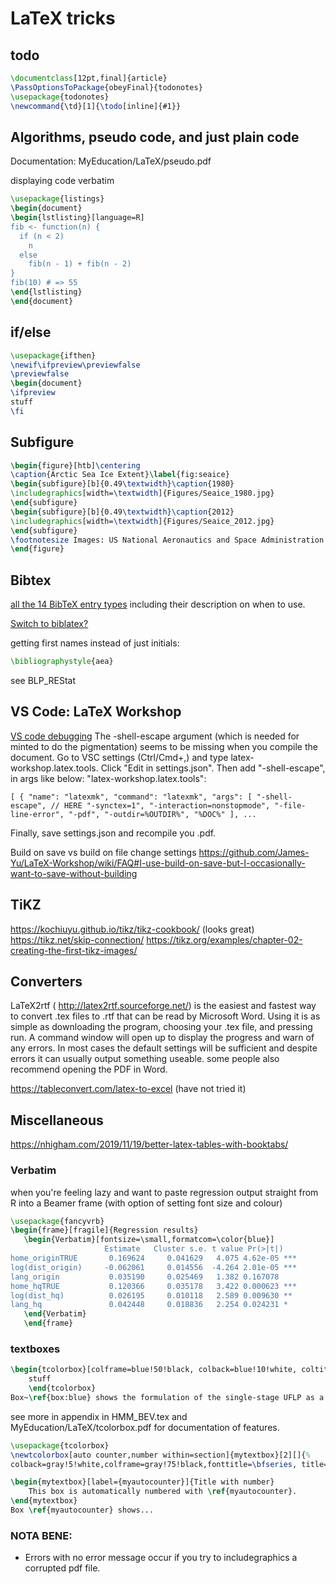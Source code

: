 
# LaTeX tricks
## todo
```latex
\documentclass[12pt,final]{article}
\PassOptionsToPackage{obeyFinal}{todonotes}
\usepackage{todonotes}
\newcommand{\td}[1]{\todo[inline]{#1}}
```

## Algorithms, pseudo code, and just plain code
Documentation:  MyEducation/LaTeX/pseudo.pdf 

displaying code verbatim
```latex
\usepackage{listings}
\begin{document}
\begin{lstlisting}[language=R]
fib <- function(n) {
  if (n < 2)
    n
  else
    fib(n - 1) + fib(n - 2)
}
fib(10) # => 55
\end{lstlisting}
\end{document}
```

## if/else
```latex
\usepackage{ifthen}
\newif\ifpreview\previewfalse
\previewfalse
\begin{document}
\ifpreview
stuff
\fi
```

## Subfigure
```latex
\begin{figure}[htb]\centering
\caption{Arctic Sea Ice Extent}\label{fig:seaice}
\begin{subfigure}[b]{0.49\textwidth}\caption{1980}
\includegraphics[width=\textwidth]{Figures/Seaice_1980.jpg}
\end{subfigure}
\begin{subfigure}[b]{0.49\textwidth}\caption{2012}
\includegraphics[width=\textwidth]{Figures/Seaice_2012.jpg}
\end{subfigure}
\footnotesize Images: US National Aeronautics and Space Administration
\end{figure}
```

## Bibtex
[all the 14 BibTeX entry types](https://www.bibtex.com/e/entry-types/)
 including their description on when to use.

[Switch to biblatex?](https://tex.stackexchange.com/questions/5091/what-to-do-to-switch-to-biblatex)

getting first names instead of just initials: 
```latex
\bibliographystyle{aea}
```
see BLP_REStat

## VS Code: LaTeX Workshop
[VS code debugging](https://tex.stackexchange.com/questions/609841/latex-workshop-in-vscode-failed-to-compile)
The -shell-escape argument (which is needed for minted to do the pigmentation) seems to be missing when you compile the document.
Go to VSC settings (Ctrl/Cmd+,) and type latex-workshop.latex.tools. Click "Edit in settings.json". Then add "-shell-escape", in args like below:
"latex-workshop.latex.tools": 
```
[ { "name": "latexmk", "command": "latexmk", "args": [ "-shell-escape", // HERE "-synctex=1", "-interaction=nonstopmode", "-file-line-error", "-pdf", "-outdir=%OUTDIR%", "%DOC%" ], ...
```
Finally, save settings.json and recompile you .pdf.


Build on save vs build on file change settings
https://github.com/James-Yu/LaTeX-Workshop/wiki/FAQ#I-use-build-on-save-but-I-occasionally-want-to-save-without-building

## TiKZ
https://kochiuyu.github.io/tikz/tikz-cookbook/ (looks great)
https://tikz.net/skip-connection/
https://tikz.org/examples/chapter-02-creating-the-first-tikz-images/

## Converters
LaTeX2rtf ( http://latex2rtf.sourceforge.net/) is the easiest and fastest way to convert .tex files to .rtf that can be read by Microsoft Word. Using it is as simple as downloading the program, choosing your .tex file, and pressing run. A command window will open up to display the progress and warn of any errors. In most cases the default settings will be sufficient and despite errors it can usually output something useable.
some people also recommend opening the PDF in Word.


https://tableconvert.com/latex-to-excel  (have not tried it)


## Miscellaneous
https://nhigham.com/2019/11/19/better-latex-tables-with-booktabs/

### Verbatim
when you're feeling lazy and want to paste regression output straight from R into a Beamer frame (with option of setting font size and colour)
```latex
\usepackage{fancyvrb}
\begin{frame}[fragile]{Regression results}
   \begin{Verbatim}[fontsize=\small,formatcom=\color{blue}]
                     Estimate   Cluster s.e. t value Pr(>|t|)   
home_originTRUE       0.169624     0.041629   4.075 4.62e-05 ***
log(dist_origin)     -0.062061     0.014556  -4.264 2.01e-05 ***
lang_origin           0.035190     0.025469   1.382 0.167078   
home_hqTRUE           0.120366     0.035178   3.422 0.000623 ***
log(dist_hq)          0.026195     0.010118   2.589 0.009630 **
lang_hq               0.042448     0.018836   2.254 0.024231 * 
   \end{Verbatim}
   \end{frame}
```

### textboxes 
```latex
\begin{tcolorbox}[colframe=blue!50!black, colback=blue!10!white, coltitle=white, title=Single-stage UFLP formulation as a MILP, label=box:blue]
	stuff
    \end{tcolorbox}
Box~\ref{box:blue} shows the formulation of the single-stage UFLP as a MILP.
```
 see more in appendix in HMM_BEV.tex and
 MyEducation/LaTeX/tcolorbox.pdf for documentation of features.

```latex
\usepackage{tcolorbox}
\newtcolorbox[auto counter,number within=section]{mytextbox}[2][]{% 
colback=gray!5!white,colframe=gray!75!black,fonttitle=\bfseries, title=Box~\thetcbcounter: #2,#1}

\begin{mytextbox}[label={myautocounter}]{Title with number}
	This box is automatically numbered with \ref{myautocounter}.
\end{mytextbox}
Box \ref{myautocounter} shows...
```

### NOTA BENE:
- Errors with no error message occur if you try to includegraphics a corrupted pdf file.
